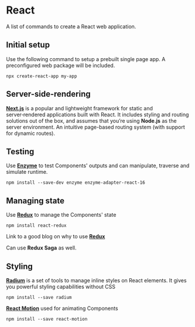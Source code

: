 # React

A list of commands to create a React web application.

## Initial setup

Use the following command to setup a prebuilt single page app. A preconfigured web package will be included.

```
npx create-react-app my-app
```

## Server-side-rendering

**[Next.js](https://nextjs.org/)** is a popular and lightweight framework for static and server‑rendered applications built with React. It includes styling and routing solutions out of the box, and assumes that you’re using **Node.js** as the server environment. An intuitive page-based routing system (with support for dynamic routes).


## Testing

Use **[Enzyme](https://enzymejs.github.io/enzyme/docs/api/)** to test Components' outputs and can manipulate, traverse and simulate runtime.

```
npm install --save-dev enzyme enzyme-adapter-react-16
```

## Managing state

Use **[Redux](https://react-redux.js.org/)** to manage the Components' state

```
npm install react-redux
````

Link to a good blog on why to use **[Redux](https://blog.logrocket.com/when-and-when-not-to-use-redux-41807f29a7fb/)**

Can use **Redux Saga** as well.

## Styling

**[Radium](https://formidable.com/open-source/radium/)** is a set of tools to manage inline styles on React elements. It gives you powerful styling capabilities without CSS
```
npm install --save radium
```
**[React Motion](https://github.com/chenglou/react-motion)** used for animating Components 

```
npm install --save react-motion
```
